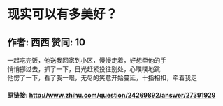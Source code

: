 # 现实可以有多美好？
## 作者: 西西  赞同: 10
一起吃完饭，他送我回家到小区，慢慢走着，好想牵他的手  
悄悄挪过去，抓了一下，目光赶紧投往别处，心噗噗地跳  
他愣了一下，看了我一眼，无尽的笑意开始蔓延，十指相扣，牵着我走

#### 原链接: http://www.zhihu.com/question/24269892/answer/27391929